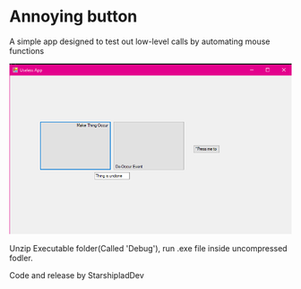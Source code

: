 # Annoying button

A simple app designed to test out low-level calls by automating mouse functions

[logo]:Show.PNG
![Alt text here lmao][logo]

Unzip Executable folder(Called 'Debug'), run .exe file inside uncompressed fodler.

Code and release by StarshipladDev
